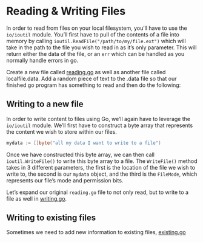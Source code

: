 # Reading & Writing Files

In order to read from files on your local filesystem, you’ll have to use the `io/ioutil` module. You’ll first have to pull of the contents of a file into memory by calling `ioutil.ReadFile("/path/to/my/file.ext")` which will take in the path to the file you wish to read in as it’s only parameter. This will return either the data of the file, or an `err` which can be handled as you normally handle errors in go.

Create a new file called [reading.go](reading.go) as well as another file called localfile.data. Add a random piece of text to the .data file so that our finished go program has something to read and then do the following:

## Writing to a new file

In order to write content to files using Go, we’ll again have to leverage the `io/ioutil` module. We’ll first have to construct a byte array that represents the content we wish to store within our files.

```go
mydata := []byte("all my data I want to write to a file")
```

Once we have constructed this byte array, we can then call `ioutil.WriteFile()` to write this byte array to a file. The `WriteFile()` method takes in 3 different parameters, the first is the location of the file we wish to write to, the second is our `mydata` object, and the third is the `FileMode`, which represents our file’s mode and permission bits.

Let’s expand our original `reading.go` file to not only read, but to write to a file as well in [writing.go](writing.go).

## Writing to existing files

Sometimes we need to add new information to existing files, [existing.go](existing.go)
